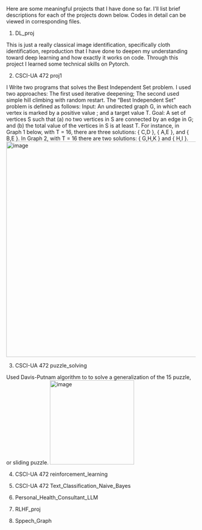 Here are some meaningful projects that I have done so far. I'll list brief descriptions for each of the projects down below. Codes in detail can be viewed in corresponding files.
1. DL_proj

This is just a really classical image identification, specifically cloth identification, reproduction that I have done to deepen my understanding toward deep learning and how exactly it works on code. Through this project I learned some technical skills on Pytorch. 

2. CSCI-UA 472 proj1

I Write two programs that solves the Best Independent Set problem. I used two approaches: The first used iterative deepening; The second used simple hill climbing with random restart.
The “Best Independent Set” problem is defined as follows:
Input: An undirected graph G, in which each vertex is marked by a positive value ;
and a target value T.
Goal: A set of vertices S such that (a) no two vertices in S are connected by an edge
in G; and (b) the total value of the vertices in S is at least T.
For instance, in Graph 1 below, with T = 16, there are three solutions:
{ C,D }, { A,E }, and { B,E }.
In Graph 2, with T = 16 there are two solutions: { G,H,K } and { H,I }.
<img width="573" alt="image" src="https://github.com/user-attachments/assets/1b9db72c-30c5-42f7-804a-784fcdb404da" />

3. CSCI-UA 472 puzzle_solving

Used Davis-Putnam algorithm to to solve a generalization of the 15 puzzle, or sliding puzzle. 
<img width="224" alt="image" src="https://github.com/user-attachments/assets/2a0e8496-b2f6-4e09-9965-d6d15eeabc4a" />

4. CSCI-UA 472 reinforcement_learning



5. CSCI-UA 472 Text_Classification_Naive_Bayes

8. Personal_Health_Consultant_LLM

9. RLHF_proj

10. Sppech_Graph

